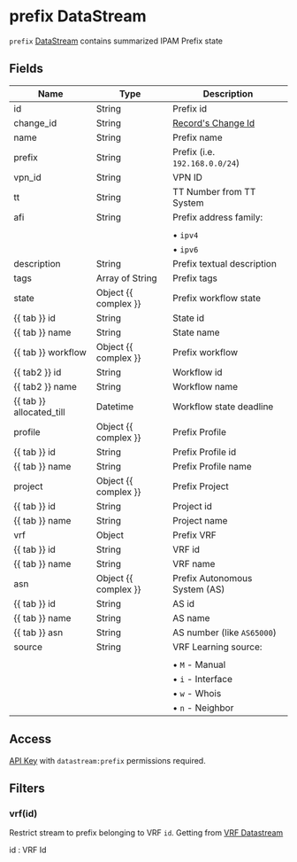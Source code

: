 # prefix DataStream

`prefix` [DataStream](index.md) contains summarized IPAM Prefix state

## Fields

| Name                      | Type                 | Description                              |
|---------------------------| -------------------- |------------------------------------------|
| id                        | String               | Prefix id                                |
| change_id                 | String               | [Record's Change Id](index.md#change-id) |
| name                      | String               | Prefix name                              |
| prefix                    | String               | Prefix (i.e. `192.168.0.0/24`)           |
| vpn_id                    | String               | VPN ID                                   |
| tt                        | String               | TT Number from TT System               |
| afi                       | String               | Prefix address family:                   |
|                           |                      |                                          |
|                           |                      | &bull; `ipv4`                            |
|                           |                      | &bull; `ipv6`                            |
| description               | String               | Prefix textual description               |
| tags                      | Array of String      | Prefix tags                              |
| state                     | Object {{ complex }} | Prefix workflow state                    |
| {{ tab }} id              | String               | State id                                 |
| {{ tab }} name            | String               | State name                               |
| {{ tab }} workflow        | Object {{ complex }} | Prefix workflow                          |
| {{ tab2 }} id             | String               | Workflow id                              |
| {{ tab2 }} name           | String               | Workflow name                            |
| {{ tab }} allocated_till  | Datetime             | Workflow state deadline                  |
| profile                   | Object {{ complex }} | Prefix Profile                           |
| {{ tab }} id              | String               | Prefix Profile id                        |
| {{ tab }} name            | String               | Prefix Profile name                      |
| project                   | Object {{ complex }} | Prefix Project                           |
| {{ tab }} id              | String               | Project id                               |
| {{ tab }} name            | String               | Project name                             |
| vrf                       | Object               | Prefix VRF                               |
| {{ tab }} id              | String               | VRF id                                   |
| {{ tab }} name            | String               | VRF name                                 |
| asn                       | Object {{ complex }} | Prefix Autonomous System (AS)            |
| {{ tab }} id              | String               | AS id                                    |
| {{ tab }} name            | String               | AS name                                  |
| {{ tab }} asn             | String               | AS number (like `AS65000`)               |
| source                    | String               | VRF Learning source:                     |
|                           |                      |                                          |
|                           |                      | &bull; `M` - Manual                      |
|                           |                      | &bull; `i` - Interface                   |
|                           |                      | &bull; `w` - Whois                       |
|                           |                      | &bull; `n` - Neighbor                    |

## Access

[API Key](../concepts/apikey/index.md) with `datastream:prefix` permissions
required.

## Filters

### vrf(id)

Restrict stream to prefix belonging to VRF `id`. Getting from [VRF Datastream](vrf.md)

id
: VRF Id
